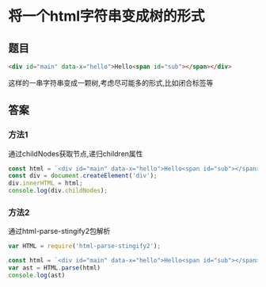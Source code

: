 # 将一个html字符串变成树的形式

## 题目
```html
<div id="main" data-x="hello">Hello<span id="sub"></span></div>
```
这样的一串字符串变成一颗树,考虑尽可能多的形式,比如闭合标签等

## 答案

### 方法1

通过childNodes获取节点,递归children属性

```js
const html = `<div id="main" data-x="hello">Hello<span id="sub"></span></div>`
const div = document.createElement('div');
div.innerHTML = html;
console.log(div.childNodes);
```

### 方法2

通过html-parse-stingify2包解析

```js
var HTML = require('html-parse-stingify2');

const html = `<div id="main" data-x="hello">Hello<span id="sub"></span></div>`;
var ast = HTML.parse(html)
console.log(ast)
```